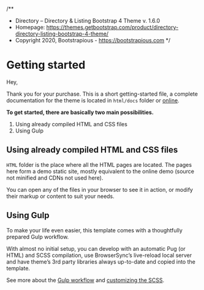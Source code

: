 /**
 * Directory – Directory & Listing Bootstrap 4 Theme v. 1.6.0
 * Homepage: https://themes.getbootstrap.com/product/directory-directory-listing-bootstrap-4-theme/
 * Copyright 2020, Bootstrapious - https://bootstrapious.com
 */

# Getting started 

Hey, 

Thank you for your purchase. This is a short getting-started file, a complete documentation for the theme is located in `html/docs` folder or [online](https://demo.bootstrapious.com/directory/1-5/docs/docs-introduction.html).

**To get started, there are basically two main possibilities.**

1. Using already compiled HTML and CSS files
2. Using Gulp

## Using already compiled HTML and CSS files

`HTML` folder is the place where all the HTML pages are located. The pages here form a demo static site, mostly equivalent to the online demo (source not minified and CDNs not used here).

You can open any of the files in your browser to see it in action, or modify their markup or content to suit your needs.

## Using Gulp

To make your life even easier, this template comes with a thoughtfully prepared Gulp workflow.

With almost no initial setup, you can develop with an automatic Pug (or HTML) and SCSS compilation, use BrowserSync’s live-reload local server and have theme’s 3rd party libraries always up-to-date and copied into the template.

See more about the [Gulp workflow](https://demo.bootstrapious.com/directory/1-5/docs/docs-gulp.html) and [customizing the SCSS](https://demo.bootstrapious.com/directory/1-5/docs/docs-customizing-css.html). 
